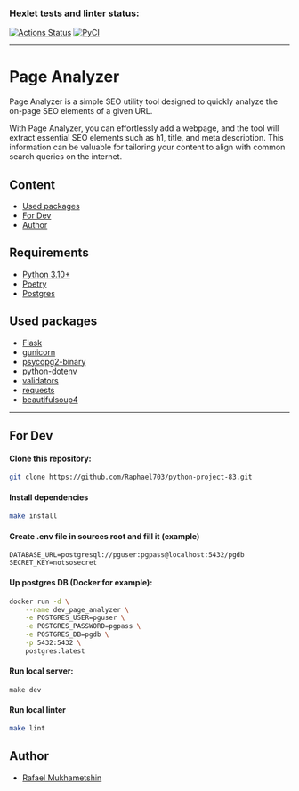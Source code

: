 ### Hexlet tests and linter status:
[![Actions Status](https://github.com/Raphael703/python-project-83/actions/workflows/hexlet-check.yml/badge.svg)](https://github.com/Raphael703/python-project-83/actions)
[![PyCI](https://github.com/Raphael703/python-project-83/actions/workflows/pyci.yml/badge.svg)](https://github.com/Raphael703/python-project-83/actions/workflows/pyci.yml)



_____

# Page Analyzer
Page Analyzer is a simple SEO utility tool designed to quickly analyze the on-page SEO elements of a given URL. 

With Page Analyzer, you can effortlessly add a webpage, and the tool will extract essential SEO elements such as h1, title, and meta description. This information can be valuable for tailoring your content to align with common search queries on the internet.




## Content
- [Used packages](#used-packages)
- [For Dev](#for-dev)
- [Author](#author)

## Requirements
- [Python 3.10+](https://www.python.org/downloads/release/python-3100/)
- [Poetry](https://python-poetry.org/)
- [Postgres](https://www.postgresql.org/)

## Used packages
 - [Flask](https://flask.palletsprojects.com/en/3.0.x/) 
 - [gunicorn](https://gunicorn.org/)
 - [psycopg2-binary](https://www.psycopg.org/docs/install.html)
 - [python-dotenv](https://github.com/theskumar/python-dotenv)
 - [validators](https://pypi.org/project/validators/)
 - [requests](https://pypi.org/project/requests/)
 - [beautifulsoup4](https://pypi.org/project/beautifulsoup4/)




______
## For Dev
#### Clone this repository:
```sh
git clone https://github.com/Raphael703/python-project-83.git
```

#### Install dependencies
```sh
make install
```

#### Create .env file in sources root and fill it (example)
```dotenv
DATABASE_URL=postgresql://pguser:pgpass@localhost:5432/pgdb
SECRET_KEY=notsosecret
```

#### Up postgres DB (Docker for example):
```sh
docker run -d \
    --name dev_page_analyzer \
    -e POSTGRES_USER=pguser \
    -e POSTGRES_PASSWORD=pgpass \
    -e POSTGRES_DB=pgdb \
    -p 5432:5432 \
    postgres:latest
```

#### Run local server:
```shell
make dev
```

#### Run local linter
```sh
make lint
```


## Author
- [Rafael Mukhametshin](https://github.com/Raphael703)